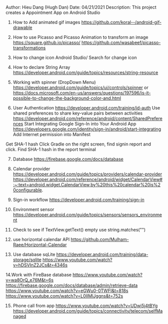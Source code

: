 Author: Hieu Dang (Hugh Dan)
Date: 04/21/2021
Description: This project creates a Appointment App on Android Studio

1. How to Add animated gif images
https://github.com/koral--/android-gif-drawable

2. How to use Picasso and Picasso Animation to transform an image
https://square.github.io/picasso/
https://github.com/wasabeef/picasso-transformations

3. How to change icon
Android Studio/ Search for change icon

4. How to declare String Array
https://developer.android.com/guide/topics/resources/string-resource

5. Working with spinner (DropDown Menu)
https://developer.android.com/guide/topics/ui/controls/spinner
or
https://docs.microsoft.com/en-us/answers/questions/197596/is-it-possible-to-change-the-background-color-and.html

6. User Authentication
https://developer.android.com/training/id-auth
Use shared preferences to share key-value pairs between activities
https://developer.android.com/reference/android/content/SharedPreferences
Start Integrating Google Sign-In into Your Android App
https://developers.google.com/identity/sign-in/android/start-integrating
Add Internet permission into Manifest
<uses-permission android:name="android.permission.INTERNET">
Get SHA-1 hash
Click Gradle on the right screen, find signin report and click. Find SHA-1 hash in the report terminal


7. Database
https://firebase.google.com/docs/database

8. Calendar provider
https://developer.android.com/guide/topics/providers/calendar-provider
https://developer.android.com/reference/android/widget/CalendarView#:~:text=android.widget.CalendarView,by%20this%20calendar%20is%20configurable.

9. Sign-in workflow
https://developer.android.com/training/sign-in

10. Environment sensor
https://developer.android.com/guide/topics/sensors/sensors_environment

11. Check to see if TextView.getText() empty
use string.matches("")

12. use horizontal calendar API
https://github.com/Mulham-Raee/Horizontal-Calendar

13. Use database sqLite
https://developer.android.com/training/data-storage/sqlite
https://www.youtube.com/watch?v=hDSVInZ2JCs&t=4346s

14.Work with FireBase database
https://www.youtube.com/watch?v=wa8OrQ_e76M&t=6s
https://firebase.google.com/docs/database/admin/retrieve-data
https://www.youtube.com/watch?v=eGWu0-0TWFI&t=818s
https://www.youtube.com/watch?v=L0IIMlJggns&t=752s

15. Phone call from app
https://www.youtube.com/watch?v=UDwj5j4tBYg
https://developer.android.com/guide/topics/connectivity/telecom/selfManaged


